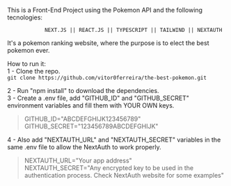 This is a Front-End Project using the Pokemon API and the following tecnologies:

                NEXT.JS || REACT.JS || TYPESCRIPT || TAILWIND || NEXTAUTH

It's a pokemon ranking website, where the purpose is to elect the best pokemon ever.

How to run it:  
1 - Clone the repo.  
`git clone https://github.com/vitor0ferreira/the-best-pokemon.git`
  
2 - Run "npm install" to download the dependencies.  
3 - Create a .env file, add "GITHUB_ID" and "GITHUB_SECRET" environment variables and fill them with YOUR OWN keys.  
> GITHUB_ID="ABCDEFGHIJK123456789"  
> GITHUB_SECRET="123456789ABCDEFGHIJK"

4 - Also add "NEXTAUTH_URL" and "NEXTAUTH_SECRET" variables in the same .env file to allow the NextAuth to work properly.  
> NEXTAUTH_URL="Your app address"  
> NEXTAUTH_SECRET="Any encrypted key to be used in the authentication process. Check NextAuth website for some examples"
